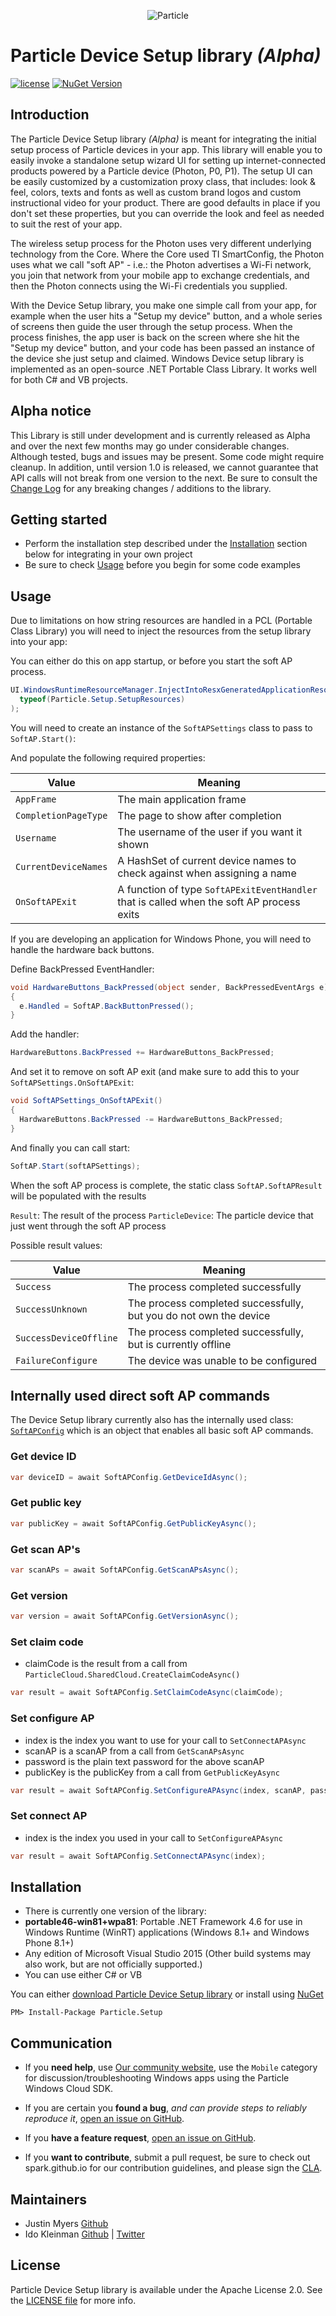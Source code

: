 <p align="center" ><img src="http://oi60.tinypic.com/116jd51.jpg" alt="Particle" title="Particle"></p>

# Particle Device Setup library *(Alpha)*

[![license](https://img.shields.io/hexpm/l/plug.svg)](https://github.com/spark/particle-windows-devicesetup/blob/master/LICENSE)
[![NuGet Version](http://img.shields.io/nuget/v/Particle.Setup.svg?style=flat)](https://www.nuget.org/packages/Particle.Setup/)

## Introduction

The Particle Device Setup library *(Alpha)* is meant for integrating the initial setup process of Particle devices in your app. This library will enable you to easily invoke a standalone setup wizard UI for setting up internet-connected products powered by a Particle device (Photon, P0, P1). The setup UI can be easily customized by a customization proxy class, that includes: look & feel, colors, texts and fonts as well as custom brand logos and custom instructional video for your product. There are good defaults in place if you don't set these properties, but you can override the look and feel as needed to suit the rest of your app.

The wireless setup process for the Photon uses very different underlying technology from the Core. Where the Core used TI SmartConfig, the Photon uses what we call "soft AP" - i.e.: the Photon advertises a Wi-Fi network, you join that network from your mobile app to exchange credentials, and then the Photon connects using the Wi-Fi credentials you supplied.

With the Device Setup library, you make one simple call from your app, for example when the user hits a "Setup my device" button, and a whole series of screens then guide the user through the setup process. When the process finishes, the app user is back on the screen where she hit the "Setup my device" button, and your code has been passed an instance of the device she just setup and claimed. Windows Device setup library is implemented as an open-source .NET Portable Class Library. It works well for both C# and VB projects.

## Alpha notice

This Library is still under development and is currently released as Alpha and over the next few months may go under considerable changes. Although tested, bugs and issues may be present. Some code might require cleanup. In addition, until version 1.0 is released, we cannot guarantee that API calls will not break from one version to the next. Be sure to consult the [Change Log](https://github.com/spark/particle-windows-devicesetup/blob/master/CHANGELOG.md) for any breaking changes / additions to the library.

## Getting started

- Perform the installation step described under the [Installation](#installation) section below for integrating in your own project
- Be sure to check [Usage](#usage) before you begin for some code examples

## Usage

Due to limitations on how string resources are handled in a PCL (Portable Class Library) you will need to inject the resources from the setup library into your app:

You can either do this on app startup, or before you start the soft AP process.

```cs
UI.WindowsRuntimeResourceManager.InjectIntoResxGeneratedApplicationResourcesClass(
  typeof(Particle.Setup.SetupResources)
);
```

You will need to create an instance of the `SoftAPSettings` class to pass to `SoftAP.Start()`:

And populate the following required properties:

| Value | Meaning |
| --- | --- |
| `AppFrame` | The main application frame |
| `CompletionPageType` | The page to show after completion |
| `Username` | The username of the user if you want it shown |
| `CurrentDeviceNames` | A HashSet of current device names to check against when assigning a name |
| `OnSoftAPExit` | A function of type `SoftAPExitEventHandler` that is called when the soft AP process exits |

If you are developing an application for Windows Phone, you will need to handle the hardware back buttons.

Define BackPressed EventHandler:

```cs
void HardwareButtons_BackPressed(object sender, BackPressedEventArgs e)
{
  e.Handled = SoftAP.BackButtonPressed();
}
```

Add the handler:

```cs
HardwareButtons.BackPressed += HardwareButtons_BackPressed;
```

And set it to remove on soft AP exit (and make sure to add this to your `SoftAPSettings.OnSoftAPExit`:

```cs
void SoftAPSettings_OnSoftAPExit()
{
  HardwareButtons.BackPressed -= HardwareButtons_BackPressed;
}
```

And finally you can call start:
```cs
SoftAP.Start(softAPSettings);
```

When the soft AP process is complete, the static class `SoftAP.SoftAPResult` will be populated with the results

`Result`: The result of the process
`ParticleDevice`: The particle device that just went through the soft AP process

Possible result values:

| Value | Meaning |
| --- | --- |
| `Success` | The process completed successfully |
| `SuccessUnknown` | The process completed successfully, but you do not own the device |
| `SuccessDeviceOffline` | The process completed successfully, but is currently offline |
| `FailureConfigure` | The device was unable to be configured |

## Internally used direct soft AP commands

The Device Setup library currently also has the internally used class: [`SoftAPConfig`](https://github.com/spark/particle-windows-devicesetup/blob/master/SoftAPConfig.cs) which is an object that enables all basic soft AP commands.

### Get device ID

```cs
var deviceID = await SoftAPConfig.GetDeviceIdAsync();
```

### Get public key

```cs
var publicKey = await SoftAPConfig.GetPublicKeyAsync();
```

### Get scan AP's

```cs
var scanAPs = await SoftAPConfig.GetScanAPsAsync();
```

### Get version

```cs
var version = await SoftAPConfig.GetVersionAsync();
```

### Set claim code

* claimCode is the result from a call from `ParticleCloud.SharedCloud.CreateClaimCodeAsync()`

```cs
var result = await SoftAPConfig.SetClaimCodeAsync(claimCode);
```

### Set configure AP

* index is the index you want to use for your call to `SetConnectAPAsync`
* scanAP is a scanAP from a call from `GetScanAPsAsync`
* password is the plain text password for the above scanAP
* publicKey is the publicKey from a call from `GetPublicKeyAsync`

```cs
var result = await SoftAPConfig.SetConfigureAPAsync(index, scanAP, password, publicKey);
```

### Set connect AP

* index is the index you used in your call to `SetConfigureAPAsync`

```cs
var result = await SoftAPConfig.SetConnectAPAsync(index);
```

## Installation

- There is currently one version of the library:
 - **portable46-win81+wpa81**: Portable .NET Framework 4.6 for use in Windows Runtime (WinRT) applications (Windows 8.1+ and Windows Phone 8.1+)
- Any edition of Microsoft Visual Studio 2015 (Other build systems may also work, but are not officially supported.)
- You can use either C# or VB

You can either [download Particle Device Setup library](https://github.com/spark/particle-windows-devicesetup/archive/master.zip) or install using [NuGet](http://www.nuget.org/packages/Particle.Setup)

`PM> Install-Package Particle.Setup`

## Communication

- If you **need help**, use [Our community website](http://community.particle.io), use the `Mobile` category for discussion/troubleshooting Windows apps using the Particle Windows Cloud SDK.

- If you are certain you **found a bug**, _and can provide steps to reliably reproduce it_, [open an issue on GitHub](https://github.com/spark/particle-windows-devicesetup/labels/bug).
- If you **have a feature request**, [open an issue on GitHub](https://github.com/spark/particle-windows-devicesetup/labels/enhancement).
- If you **want to contribute**, submit a pull request, be sure to check out spark.github.io for our contribution guidelines, and please sign the [CLA](https://part.cl/icla).

## Maintainers

- Justin Myers [Github](https://github.com/justmobilize)
- Ido Kleinman [Github](https://www.github.com/idokleinman) | [Twitter](https://www.twitter.com/idokleinman)

## License

Particle Device Setup library is available under the Apache License 2.0. See the [LICENSE file](https://github.com/spark/particle-windows-devicesetup/blob/master/LICENSE) for more info.
